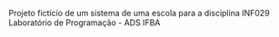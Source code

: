 Projeto fictício de um sistema de uma escola para a disciplina INF029 Laboratório de Programação - ADS IFBA
